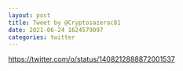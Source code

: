 ```yaml
--- 
layout: post 
title: Tweet by @Cryptosazerac81 
date: 2021-06-24 1624579097 
categories: twitter 
--- 
```

https://twitter.com/o/status/1408212888872001537